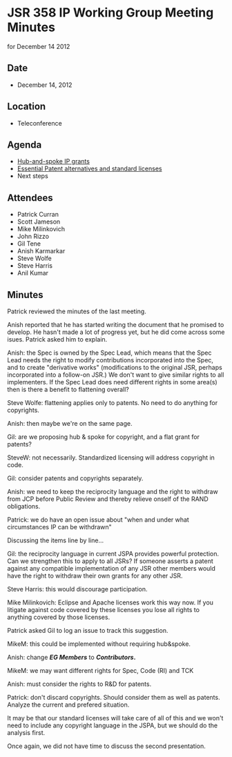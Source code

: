 # JSR 358 IP Working Group Meeting Minutes  
for December 14 2012

## **Date**

*   December 14, 2012

## Location

*   Teleconference

## **Agenda**

*   [Hub-and-spoke IP grants](http://jcp.org/aboutJava/communityprocess/ec-public/materials/2012-10-16/Hub-and-Spoke-Alternative.pdf)
*   [Essential Patent alternatives and standard licenses](http://jcp.org/aboutJava/communityprocess/ec-public/materials/2012-11-20/Patent-Altenatives-and-Standard-Licenses.pdf)
*   Next steps

## Attendees

*   Patrick Curran
*   Scott Jameson
*   Mike Milinkovich
*   John Rizzo
*   Gil Tene
*   Anish Karmarkar
*   Steve Wolfe
*   Steve Harris
*   Anil Kumar

## Minutes

Patrick reviewed the minutes of the last meeting.

Anish reported that he has started writing the document that he promised to develop. He hasn't made a lot of progress yet, but he did come across some isues. Patrick asked him to explain.

Anish: the Spec is owned by the Spec Lead, which means that the Spec Lead needs the right to modify contributions incorporated into the Spec, and to create "derivative works" (modifications to the original JSR, perhaps incorporated into a follow-on JSR.) We don't want to give similar rights to all implementers. If the Spec Lead does need different rights in some area(s) then is there a benefit to flattening overall?

Steve Wolfe: flattening applies only to patents. No need to do anything for copyrights.

Anish: then maybe we're on the same page.

Gil: are we proposing hub & spoke for copyright, and a flat grant for patents?

SteveW: not necessarily. Standardized licensing will address copyright in code.

Gil: consider patents and copyrights separately.

Anish: we need to keep the reciprocity language and the right to withdraw from JCP before Public Review and thereby relieve onself of the RAND obligations.

Patrick: we do have an open issue about "when and under what circumstances IP can be withdrawn"

Discussing the items line by line...

Gil: the reciprocity language in current JSPA provides powerful protection. Can we strengthen this to apply to all JSRs? If someone asserts a patent against any compatible implementation of any JSR other members would have the right to withdraw their own grants for any other JSR.

Steve Harris: this would discourage participation.

Mike Milinkovich: Eclipse and Apache licenses work this way now. If you litigate against code covered by these licenses you lose all rights to anything covered by those licenses.

Patrick asked Gil to log an issue to track this suggestion.

MikeM: this could be implemented without requiring hub&spoke.

Anish: change _**EG Members**_ to _**Contributors**_**.**

MikeM: we may want different rights for Spec, Code (RI) and TCK

Anish: must consider the rights to R&D for patents.

Patrick: don't discard copyrights. Should consider them as well as patents. Analyze the current and prefered situation.

It may be that our standard licenses will take care of all of this and we won't need to include any copyright language in the JSPA, but we should do the analysis first.

Once again, we did not have time to discuss the second presentation.
